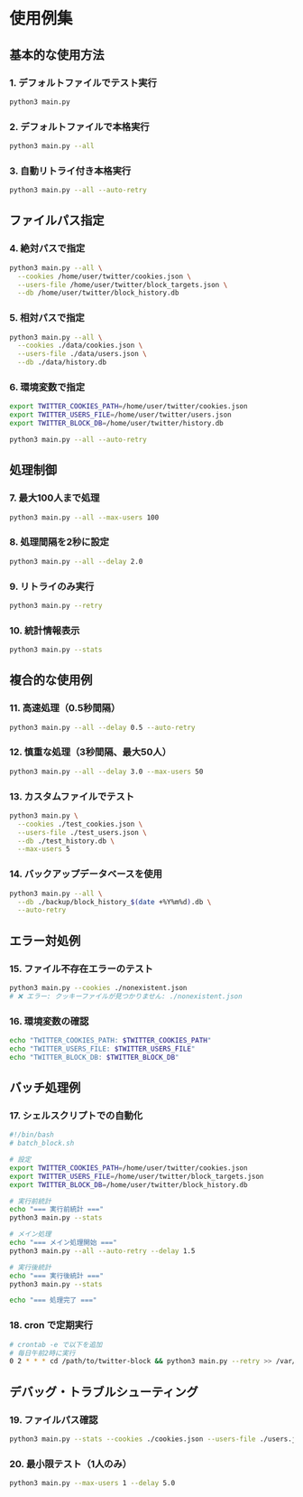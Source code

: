 # 使用例集

## 基本的な使用方法

### 1. デフォルトファイルでテスト実行

```bash
python3 main.py
```

### 2. デフォルトファイルで本格実行

```bash
python3 main.py --all
```

### 3. 自動リトライ付き本格実行

```bash
python3 main.py --all --auto-retry
```

## ファイルパス指定

### 4. 絶対パスで指定

```bash
python3 main.py --all \
  --cookies /home/user/twitter/cookies.json \
  --users-file /home/user/twitter/block_targets.json \
  --db /home/user/twitter/block_history.db
```

### 5. 相対パスで指定

```bash
python3 main.py --all \
  --cookies ./data/cookies.json \
  --users-file ./data/users.json \
  --db ./data/history.db
```

### 6. 環境変数で指定

```bash
export TWITTER_COOKIES_PATH=/home/user/twitter/cookies.json
export TWITTER_USERS_FILE=/home/user/twitter/users.json
export TWITTER_BLOCK_DB=/home/user/twitter/history.db

python3 main.py --all --auto-retry
```

## 処理制御

### 7. 最大100人まで処理

```bash
python3 main.py --all --max-users 100
```

### 8. 処理間隔を2秒に設定

```bash
python3 main.py --all --delay 2.0
```

### 9. リトライのみ実行

```bash
python3 main.py --retry
```

### 10. 統計情報表示

```bash
python3 main.py --stats
```

## 複合的な使用例

### 11. 高速処理（0.5秒間隔）

```bash
python3 main.py --all --delay 0.5 --auto-retry
```

### 12. 慎重な処理（3秒間隔、最大50人）

```bash
python3 main.py --all --delay 3.0 --max-users 50
```

### 13. カスタムファイルでテスト

```bash
python3 main.py \
  --cookies ./test_cookies.json \
  --users-file ./test_users.json \
  --db ./test_history.db \
  --max-users 5
```

### 14. バックアップデータベースを使用

```bash
python3 main.py --all \
  --db ./backup/block_history_$(date +%Y%m%d).db \
  --auto-retry
```

## エラー対処例

### 15. ファイル不存在エラーのテスト

```bash
python3 main.py --cookies ./nonexistent.json
# ❌ エラー: クッキーファイルが見つかりません: ./nonexistent.json
```

### 16. 環境変数の確認

```bash
echo "TWITTER_COOKIES_PATH: $TWITTER_COOKIES_PATH"
echo "TWITTER_USERS_FILE: $TWITTER_USERS_FILE"
echo "TWITTER_BLOCK_DB: $TWITTER_BLOCK_DB"
```

## バッチ処理例

### 17. シェルスクリプトでの自動化

```bash
#!/bin/bash
# batch_block.sh

# 設定
export TWITTER_COOKIES_PATH=/home/user/twitter/cookies.json
export TWITTER_USERS_FILE=/home/user/twitter/block_targets.json
export TWITTER_BLOCK_DB=/home/user/twitter/block_history.db

# 実行前統計
echo "=== 実行前統計 ==="
python3 main.py --stats

# メイン処理
echo "=== メイン処理開始 ==="
python3 main.py --all --auto-retry --delay 1.5

# 実行後統計
echo "=== 実行後統計 ==="
python3 main.py --stats

echo "=== 処理完了 ==="
```

### 18. cron で定期実行

```bash
# crontab -e で以下を追加
# 毎日午前2時に実行
0 2 * * * cd /path/to/twitter-block && python3 main.py --retry >> /var/log/twitter-block.log 2>&1
```

## デバッグ・トラブルシューティング

### 19. ファイルパス確認

```bash
python3 main.py --stats --cookies ./cookies.json --users-file ./users.json --db ./test.db
```

### 20. 最小限テスト（1人のみ）

```bash
python3 main.py --max-users 1 --delay 5.0
```
